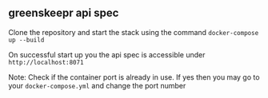 ## greenskeepr api spec

Clone the repository and start the stack using the command `docker-compose up --build`

On successful start up you the api spec is accessible under `http://localhost:8071`

Note: Check if the container port is already in use. If yes then you may go to your `docker-compose.yml` and 
change the port number 